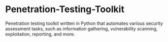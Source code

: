 # Penetration-Testing-Toolkit
Penetration testing toolkit written in Python that automates various security assessment tasks, such as information gathering, vulnerability scanning, exploitation, reporting, and more.
